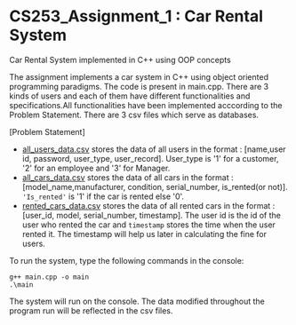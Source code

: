 # CS253_Assignment_1 : Car Rental System
Car Rental System implemented in C++ using OOP concepts

The assignment implements a car system in C++ using object oriented programming paradigms. The code is present in main.cpp. There are 3 kinds of users and each of them have different functionalities and specifications.All functionalities have been implemented acccording to the Problem Statement. There are 3 csv files which serve as databases.

[Problem Statement]
- [all_users_data.csv](https://github.com/krutuparna/CS253_Assignment_1_Krutuparna_Paranjape/blob/main/all_users_data.csv) stores the data of all users in the format : [name,user id, password, user_type, user_record]. User_type is '1' for a customer, '2' for an employee and '3' for Manager.
- [all_cars_data.csv](https://github.com/krutuparna/CS253_Assignment_1_Krutuparna_Paranjape/blob/main/all_cars_data.csv) stores the data of all cars in the format : [model_name,manufacturer, condition, serial_number, is_rented(or not)]. ```'Is_rented'``` is '1' if the car is rented else '0'.
- [rented_cars_data.csv](https://github.com/krutuparna/CS253_Assignment_1_Krutuparna_Paranjape/blob/main/rented_cars_data.csv)  stores the data of all rented cars in the format :[user_id, model, serial_number, timestamp]. The user id is the id of the user who rented the car and ```timestamp``` stores the time when the user rented it. The timestamp will help us later in calculating the fine for users.

To run the system, type the following commands in the console:
```
g++ main.cpp -o main
.\main
```
The system will run on the console. The data modified throughout the program run will be reflected in the csv files.
